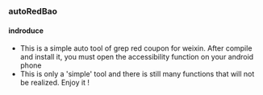 ### autoRedBao
#### indroduce
* This is a simple auto tool of grep red coupon for weixin. After compile and install it, you must open the accessibility function on your android phone
* This is only a 'simple' tool and there is still many functions that will not be realized. Enjoy it !
